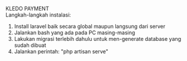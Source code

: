 KLEDO PAYMENT<br>
Langkah-langkah instalasi:
1. Install laravel baik secara global maupun langsung dari server
2. Jalankan bash yang ada pada PC masing-masing
3. Lakukan migrasi terlebih dahulu untuk men-generate database yang sudah dibuat
4. Jalankan perintah: "php artisan serve"
